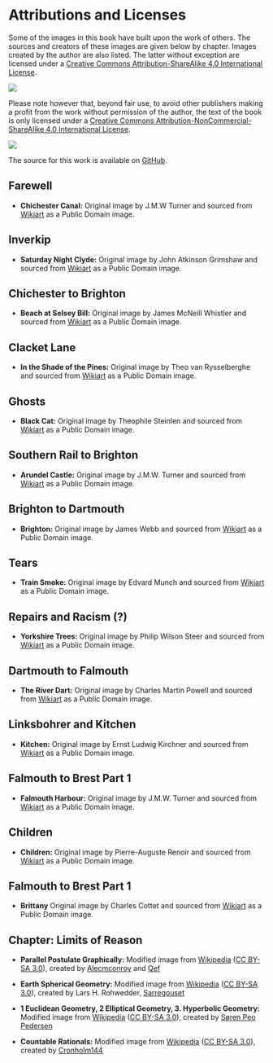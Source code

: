 
# Attributions and Licenses #

Some of the images in this book have built upon the work of others. The sources and 
creators of these images are given below by chapter. Images created by the author are also listed. The latter without exception are licensed under a [Creative Commons Attribution-ShareAlike 4.0 International License](href="http://creativecommons.org/licenses/by-sa/4.0/").

![](https://i.creativecommons.org/l/by-sa/4.0/88x31.png)

Please note however that, beyond fair use, to avoid other publishers making a profit from the work without permission of the author, the text of the book is only licensed under a [Creative Commons Attribution-NonCommercial-ShareAlike 4.0 International License](href="http://creativecommons.org/licenses/by-nc-sa/4.0/).

![](https://i.creativecommons.org/l/by-nc-sa/4.0/88x31.png)

The source for this work is available on [GitHub](https://github.com/ianksalter/DJing_to_Dolphins).

## Farewell ##

* **Chichester Canal:** Original image by J.M.W Turner and sourced from [Wikiart](https://www.wikiart.org/) as a Public Domain image. 

## Inverkip ##

* **Saturday Night Clyde:** Original image by John Atkinson Grimshaw and sourced from [Wikiart](https://www.wikiart.org/) as a Public Domain image. 

## Chichester to Brighton ##

* **Beach at Selsey Bill:** Original image by James McNeill Whistler and sourced from [Wikiart](https://www.wikiart.org/) as a Public Domain image.

## Clacket Lane ##

* **In the Shade of the Pines:** Original image by Theo van Rysselberghe and sourced from [Wikiart](https://www.wikiart.org/) as a Public Domain image.

## Ghosts ##

* **Black Cat:** Original image by Theophile Steinlen and sourced from [Wikiart](https://www.wikiart.org/) as a Public Domain image.

## Southern Rail to Brighton ##

* **Arundel Castle:** Original image by J.M.W. Turner and sourced from [Wikiart](https://www.wikiart.org/) as a Public Domain image.

## Brighton to Dartmouth ##

* **Brighton:** Original image by James Webb and sourced from [Wikiart](https://www.wikiart.org/) as a Public Domain image.

## Tears ##

* **Train Smoke:** Original image by Edvard Munch and sourced from [Wikiart](https://www.wikiart.org/) as a Public Domain image.

## Repairs and Racism (?) ##

* **Yorkshire Trees:** Original image by Philip Wilson Steer and sourced from [Wikiart](https://www.wikiart.org/) as a Public Domain image.

## Dartmouth to Falmouth ##

* **The River Dart:** Original image by Charles Martin Powell and sourced from [Wikiart](https://www.wikiart.org/) as a Public Domain image.

## Linksbohrer and Kitchen  ##

* **Kitchen:** Original image by Ernst Ludwig Kirchner  and sourced from [Wikiart](https://www.wikiart.org/) as a Public Domain image.

## Falmouth to Brest Part 1  ##

* **Falmouth Harbour:** Original image by J.M.W. Turner and sourced from [Wikiart](https://www.wikiart.org/) as a Public Domain image.

## Children  ##

* **Children:** Original image by Pierre-Auguste Renoir and sourced from [Wikiart](https://www.wikiart.org/) as a Public Domain image.

## Falmouth to Brest Part 1  ##

* **Brittany** Original image by Charles Cottet and sourced from [Wikiart](https://www.wikiart.org/) as a Public Domain image.




## Chapter: Limits of Reason ##

* **Parallel Postulate Graphically:**  Modified image from [Wikipedia](https://en.wikipedia.org/wiki/Parallel_postulate#/media/File:Parallel_Postulate.svg) ([CC BY-SA 3.0](https://creativecommons.org/licenses/by-sa/3.0/)), 
  created by [Alecmconroy](https://en.wikipedia.org/wiki/User:Alecmconroy) and [Qef](https://en.wikipedia.org/wiki/User:Qef) 

* **Earth Spherical Geometry:**  Modified image from [Wikipedia](https://en.wikipedia.org/wiki/Non-Euclidean_geometry#/media/File:Triangles_(spherical_geometry).jpg) ([CC BY-SA 3.0](https://creativecommons.org/licenses/by-sa/3.0/)), 
  created by Lars H. Rohwedder, [Sarregouset](https://commons.wikimedia.org/wiki/User:Sarregouset)

* **1 Euclidean Geometry, 2 Elliptical Geometry, 3. Hyperbolic Geometry:**  Modified image from [Wikipedia](https://en.wikipedia.org/wiki/Parallel_postulate#/media/File:Euclidian_and_non_euclidian_geometry.png) ([CC BY-SA 3.0](https://creativecommons.org/licenses/by-sa/3.0/)), created by [Søren Peo Pedersen](http://da.wikipedia.org/wiki/Bruger:Peo)

* **Countable Rationals:**  Modified image from [Wikipedia](https://en.wikipedia.org/wiki/Parallel_postulate#/media/File:Euclidian_and_non_euclidian_geometry.png) ([CC BY-SA 3.0](https://en.wikipedia.org/wiki/Rational_number#/media/File:Diagonal_argument.svg)), created by [Cronholm144](https://commons.wikimedia.org/wiki/User:Cronholm144)
  


